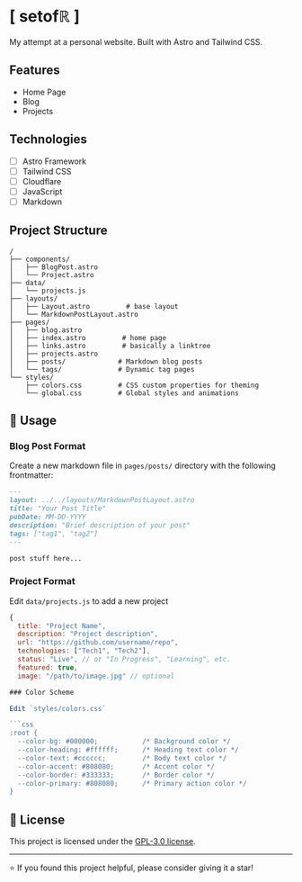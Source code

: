 # [ setofℝ ] 

My attempt at a personal website. Built with Astro and Tailwind CSS.

## Features

- Home Page
- Blog
- Projects

## Technologies

- [ ] Astro Framework
- [ ] Tailwind CSS
- [ ] Cloudflare
- [ ] JavaScript
- [ ] Markdown

## Project Structure

```
/
├── components/
│   ├── BlogPost.astro       
│   └── Project.astro        
├── data/
│   └── projects.js          
├── layouts/
│   ├── Layout.astro         # base layout
│   └── MarkdownPostLayout.astro
├── pages/
│   ├── blog.astro          
│   ├── index.astro         # home page
│   ├── links.astro         # basically a linktree
│   ├── projects.astro      
│   ├── posts/             # Markdown blog posts
│   └── tags/              # Dynamic tag pages
└── styles/
    ├── colors.css         # CSS custom properties for theming
    └── global.css         # Global styles and animations
```

## 📝 Usage

### Blog Post Format

Create a new markdown file in `pages/posts/` directory with the following frontmatter:

```markdown
---
layout: ../../layouts/MarkdownPostLayout.astro
title: "Your Post Title"
pubDate: MM-DD-YYYY
description: "Brief description of your post"
tags: ["tag1", "tag2"]
---

post stuff here...
```

### Project Format

Edit `data/projects.js` to add a new project 

```javascript
{
  title: "Project Name",
  description: "Project description",
  url: "https://github.com/username/repo",
  technologies: ["Tech1", "Tech2"],
  status: "Live", // or "In Progress", "Learning", etc.
  featured: true,
  image: "/path/to/image.jpg" // optional

### Color Scheme

Edit `styles/colors.css`

```css
:root {
  --color-bg: #000000;           /* Background color */
  --color-heading: #ffffff;      /* Heading text color */
  --color-text: #cccccc;         /* Body text color */
  --color-accent: #808080;       /* Accent color */
  --color-border: #333333;       /* Border color */
  --color-primary: #808080;      /* Primary action color */
}
```

## 📄 License

This project is licensed under the [GPL-3.0 license](LICENSE).

---

⭐ If you found this project helpful, please consider giving it a star!
